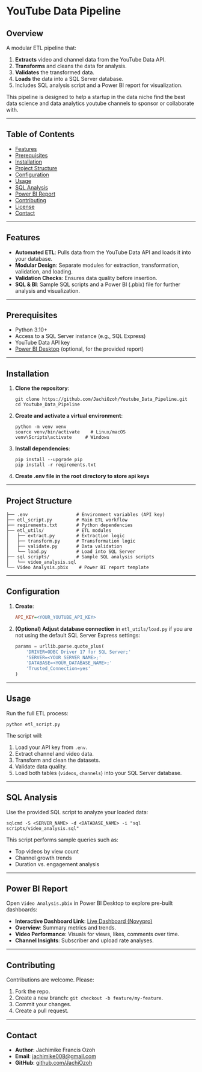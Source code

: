 # YouTube Data Pipeline

## Overview

A modular ETL pipeline that:

1. **Extracts** video and channel data from the YouTube Data API.
2. **Transforms** and cleans the data for analysis.
3. **Validates** the transformed data.
4. **Loads** the data into a SQL Server database.
5. Includes SQL analysis script and a Power BI report for visualization.

This pipeline is designed to help a startup in the data niche find the best data science and data analytics youtube channels to sponsor or collaborate with.

---

## Table of Contents

- [Features](#features)
- [Prerequisites](#prerequisites)
- [Installation](#installation)
- [Project Structure](#project-structure)
- [Configuration](#configuration)
- [Usage](#usage)
- [SQL Analysis](#sql-analysis)
- [Power BI Report](#power-bi-report)
- [Contributing](#contributing)
- [License](#license)
- [Contact](#contact)

---

## Features

- **Automated ETL**: Pulls data from the YouTube Data API and loads it into your database.
- **Modular Design**: Separate modules for extraction, transformation, validation, and loading.
- **Validation Checks**: Ensures data quality before insertion.
- **SQL & BI**: Sample SQL scripts and a Power BI (.pbix) file for further analysis and visualization.

---

## Prerequisites

- Python 3.10+
- Access to a SQL Server instance (e.g., SQL Express)
- YouTube Data API key
- [Power BI Desktop](https://powerbi.microsoft.com/) (optional, for the provided report)

---

## Installation

1. **Clone the repository**:

   ```power shell
   git clone https://github.com/JachiOzoh/Youtube_Data_Pipeline.git
   cd Youtube_Data_Pipeline
   ```

2. **Create and activate a virtual environment**:

   ```power shell
   python -m venv venv
   source venv/bin/activate    # Linux/macOS
   venv\Scripts\activate     # Windows
   ```

3. **Install dependencies**:

   ```power shell
   pip install --upgrade pip
   pip install -r reqirements.txt
   ```
4. **Create .env file in the root directory to store api keys**

---

## Project Structure

```text
├── .env                  # Environment variables (API key)
├── etl_script.py         # Main ETL workflow
├── reqirements.txt       # Python dependencies
├── etl_utils/            # ETL modules
│   ├── extract.py        # Extraction logic
│   ├── transform.py      # Transformation logic
│   ├── validate.py       # Data validation
│   └── load.py           # Load into SQL Server
├── sql scripts/          # Sample SQL analysis scripts
│   └── video_analysis.sql
└── Video Analysis.pbix    # Power BI report template
```

---

## Configuration

1. **Create**:

   ```ini
   API_KEY=<YOUR_YOUTUBE_API_KEY>
   ```

2. **(Optional) Adjust database connection** in `etl_utils/load.py` if you are not using the default SQL Server Express settings:

   ```python
   params = urllib.parse.quote_plus(
       'DRIVER=ODBC Driver 17 for SQL Server;'
       'SERVER=<YOUR_SERVER_NAME>;'
       'DATABASE=<YOUR_DATABASE_NAME>;'
       'Trusted_Connection=yes'
   )
   ```

---

## Usage

Run the full ETL process:

```power shell
python etl_script.py
```

The script will:

1. Load your API key from `.env`.
2. Extract channel and video data.
3. Transform and clean the datasets.
4. Validate data quality.
5. Load both tables (`videos`, `channels`) into your SQL Server database.

---

## SQL Analysis

Use the provided SQL script to analyze your loaded data:

```power shell
sqlcmd -S <SERVER_NAME> -d <DATABASE_NAME> -i "sql scripts/video_analysis.sql"
```

This script performs sample queries such as:

- Top videos by view count
- Channel growth trends
- Duration vs. engagement analysis

---

## Power BI Report

Open `Video Analysis.pbix` in Power BI Desktop to explore pre-built dashboards:
- **Interactive Dashboard Link**: [Live Dashboard (Novypro)](https://project.novypro.com/bR0vOn)
- **Overview**: Summary metrics and trends. 
- **Video Performance**: Visuals for views, likes, comments over time.
- **Channel Insights**: Subscriber and upload rate analyses.

---

## Contributing

Contributions are welcome. Please:

1. Fork the repo.
2. Create a new branch: `git checkout -b feature/my-feature`.
3. Commit your changes.
4. Create a pull request.


---

## Contact

- **Author**: Jachimike Francis Ozoh
- **Email**: [jachimike008@gmail.com](mailto\:jachimike008@gmail.com)
- **GitHub**: [github.com/JachiOzoh](https://github.com/JachiOzoh)